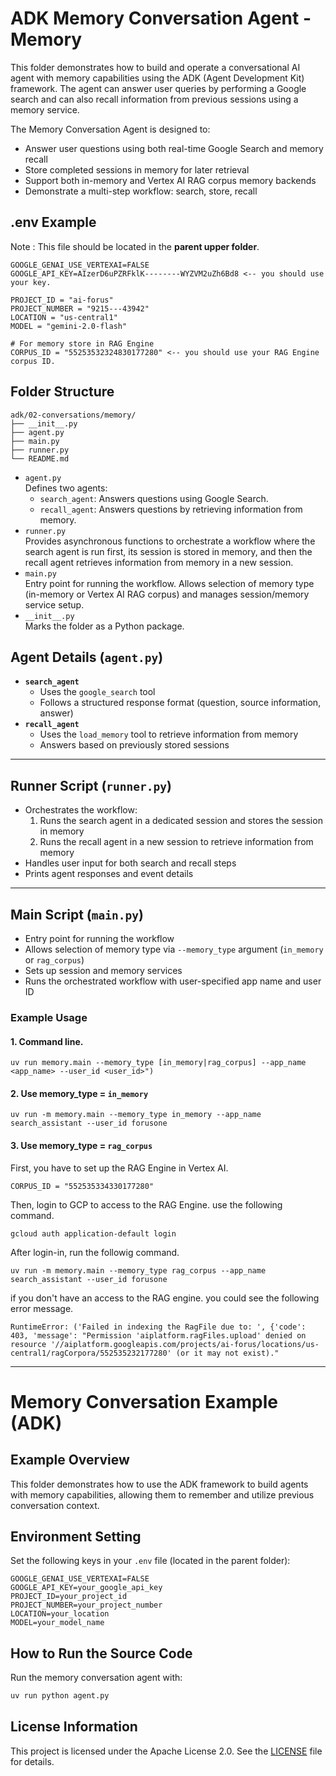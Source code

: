 # ADK Memory Conversation Agent - Memory

This folder demonstrates how to build and operate a conversational AI agent with memory capabilities using the ADK (Agent Development Kit) framework. The agent can answer user queries by performing a Google search and can also recall information from previous sessions using a memory service.

The Memory Conversation Agent is designed to:
- Answer user questions using both real-time Google Search and memory recall
- Store completed sessions in memory for later retrieval
- Support both in-memory and Vertex AI RAG corpus memory backends
- Demonstrate a multi-step workflow: search, store, recall

## .env Example

Note : This file should be located in the **parent upper folder**.

```
GOOGLE_GENAI_USE_VERTEXAI=FALSE
GOOGLE_API_KEY=AIzerD6uPZRFklK--------WYZVM2uZh6Bd8 <-- you should use your key.

PROJECT_ID = "ai-forus"
PROJECT_NUMBER = "9215---43942"
LOCATION = "us-central1"
MODEL = "gemini-2.0-flash"

# For memory store in RAG Engine
CORPUS_ID = "55253532324830177280" <-- you should use your RAG Engine corpus ID.

```

## Folder Structure

```
adk/02-conversations/memory/
├── __init__.py
├── agent.py
├── main.py
├── runner.py
└── README.md
```

- `agent.py`  
  Defines two agents:
  - `search_agent`: Answers questions using Google Search.
  - `recall_agent`: Answers questions by retrieving information from memory.
- `runner.py`  
  Provides asynchronous functions to orchestrate a workflow where the search agent is run first, its session is stored in memory, and then the recall agent retrieves information from memory in a new session.
- `main.py`  
  Entry point for running the workflow. Allows selection of memory type (in-memory or Vertex AI RAG corpus) and manages session/memory service setup.
- `__init__.py`  
  Marks the folder as a Python package.

## Agent Details (`agent.py`)

- **`search_agent`**
  - Uses the `google_search` tool
  - Follows a structured response format (question, source information, answer)
- **`recall_agent`**
  - Uses the `load_memory` tool to retrieve information from memory
  - Answers based on previously stored sessions

---

## Runner Script (`runner.py`)

- Orchestrates the workflow:
  1. Runs the search agent in a dedicated session and stores the session in memory
  2. Runs the recall agent in a new session to retrieve information from memory
- Handles user input for both search and recall steps
- Prints agent responses and event details

---

## Main Script (`main.py`)

- Entry point for running the workflow
- Allows selection of memory type via `--memory_type` argument (`in_memory` or `rag_corpus`)
- Sets up session and memory services
- Runs the orchestrated workflow with user-specified app name and user ID

### Example Usage

#### 1. Command line.
```
uv run memory.main --memory_type [in_memory|rag_corpus] --app_name <app_name> --user_id <user_id>")
```

####  2. Use memory_type = `in_memory`
```
uv run -m memory.main --memory_type in_memory --app_name search_assistant --user_id forusone
```

####  3. Use memory_type = `rag_corpus`

First, you have to set up the RAG Engine in Vertex AI.
```
CORPUS_ID = "552535334330177280"
```
Then, login to GCP to access to the RAG Engine. use the following command.
```
gcloud auth application-default login
```
After login-in, run the followig command. 
```
uv run -m memory.main --memory_type rag_corpus --app_name search_assistant --user_id forusone
```
if you don't have an access to the RAG engine. you could see the following error message.
```
RuntimeError: ('Failed in indexing the RagFile due to: ', {'code': 403, 'message': "Permission 'aiplatform.ragFiles.upload' denied on resource '//aiplatform.googleapis.com/projects/ai-forus/locations/us-central1/ragCorpora/552535232177280' (or it may not exist)."
```

---

# Memory Conversation Example (ADK)

## Example Overview
This folder demonstrates how to use the ADK framework to build agents with memory capabilities, allowing them to remember and utilize previous conversation context.

## Environment Setting
Set the following keys in your `.env` file (located in the parent folder):

```
GOOGLE_GENAI_USE_VERTEXAI=FALSE
GOOGLE_API_KEY=your_google_api_key
PROJECT_ID=your_project_id
PROJECT_NUMBER=your_project_number
LOCATION=your_location
MODEL=your_model_name
```

## How to Run the Source Code
Run the memory conversation agent with:

```bash
uv run python agent.py
```

## License Information
This project is licensed under the Apache License 2.0. See the [LICENSE](../../../LICENSE) file for details.
